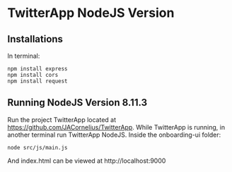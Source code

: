 # TwitterApp NodeJS Version

## Installations
In terminal:
```
npm install express
npm install cors
npm install request
```

## Running NodeJS Version 8.11.3
Run the project TwitterApp located at https://github.com/JACornelius/TwitterApp. While TwitterApp is running, in another terminal run TwitterApp NodeJS.
Inside the onboarding-ui folder:
```
node src/js/main.js
```
And index.html can be viewed at http://localhost:9000

